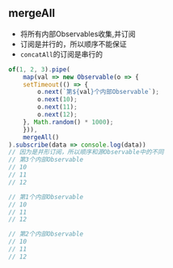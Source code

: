 ## mergeAll
- 将所有内部Observables收集,并订阅
- 订阅是并行的，所以顺序不能保证
- `concatAll`的订阅是串行的
```js
of(1, 2, 3).pipe(
    map(val => new Observable(o => {
    setTimeout(() => {
        o.next(`第${val}个内部Observable`);
        o.next(10);
        o.next(11);
        o.next(12);
    }, Math.random() * 1000);
    })),
    mergeAll()
).subscribe(data => console.log(data))
// 因为是并形订阅，所以顺序和源Observable中的不同
// 第3个内部Observable
// 10
// 11
// 12

// 第1个内部Observable
// 10
// 11
// 12

// 第2个内部Observable
// 10
// 11
// 12
```
```